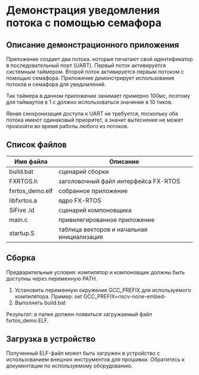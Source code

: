 ﻿Демонстрация уведомления потока с помощью семафора
==================================================

Описание демонстрационного приложения
-------------------------------------

Приложение создает два потока. которые печатают свой идентификатор в 
последовательный порт (UART). Первый поток активируется системным таймером.
Второй поток активируется первым потоком с помощью семафора.
Приложение демонстрирует использование потоков и семафора для уведомлений.

Тик таймера в данном приложении занимает примерно 100мс, поэтому для таймаутов
в 1 с должно использоваться значение в 10 тиков.

Явная синхронизация доступа к UART не требуется, поскольку оба потока имеют
одинаковый приоритет, а значит вытеснение не может произойти во время работы
любого из потоков.

Список файлов
-------------

| Имя файла       | Описание
|-----------------|---------------------------------------------------------
| build.bat       | сценарий сборки
| FXRTOS.h        | заголовочный файл интерфейса FX-RTOS
| fxrtos_demo.elf | собранное приложение
| libfxrtos.a     | ядро FX-RTOS
| SiFive .ld      | сценарий компоновщика
| main.c          | привилегированное приложение
| startup.S       | таблица векторов и начальная инициализация

Сборка
------

Предварительные условия: 
компилятор и компоновщик должны быть доступны через переменную PATH.

1. Установить переменную окружения GCC_PREFIX для используемого компилятора. 
   Пример: set GCC_PREFIX=riscv-none-embed-
2. Выполнить build.bat

Результат: в папке должен появиться загружаемый файл fxrtos_demo.ELF.

Загрузка в устройство
---------------------

Полученный ELF-файл может быть загружен в устройство с использованием внешних 
инструментов для прошивки. Обратитесь к документации по используемому 
оборудованию.
